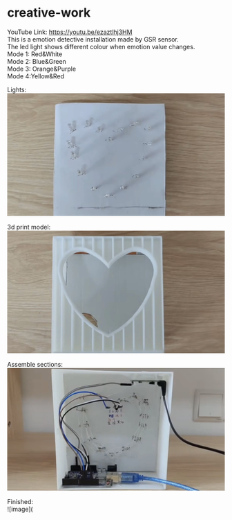 # creative-work
YouTube Link: https://youtu.be/ezaztlhj3HM  
This is a emotion detective installation made by GSR sensor.  
The led light shows different colour when emotion value changes.  
Mode 1: Red&White  
Mode 2: Blue&Green  
Mode 3: Orange&Purple  
Mode 4:Yellow&Red  

Lights:  
![image](https://github.com/hanhan414/creative-work/blob/main/making%20photos/light.jpg)  

3d print model:  
![image](https://github.com/hanhan414/creative-work/blob/main/making%20photos/3D%20print%20model.jpg)  
  
Assemble sections:  
![image](https://github.com/hanhan414/creative-work/blob/main/making%20photos/assemble.jpg)  

Finished:  
![image](
